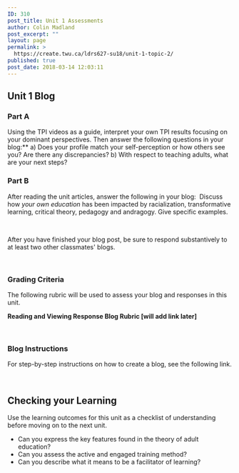 ```yaml
---
ID: 310
post_title: Unit 1 Assessments
author: Colin Madland
post_excerpt: ""
layout: page
permalink: >
  https://create.twu.ca/ldrs627-su18/unit-1-topic-2/
published: true
post_date: 2018-03-14 12:03:11
---
```

<h2>Unit 1 Blog</h2>

<h3>Part A</h3>

Using the TPI videos as a guide, interpret your own TPI results focusing on your dominant perspectives. Then answer the following questions in your blog:** a) Does your profile match your self-perception or how others see you? Are there any discrepancies? b) With respect to teaching adults, what are your next steps?

<h3>Part B</h3>

After reading the unit articles, answer the following in your blog:  Discuss how <em>your own education</em> has been impacted by racialization, transformative learning, critical theory, pedagogy and andragogy. Give specific examples.

&nbsp;

After you have finished your blog post, be sure to respond substantively to at least two other classmates' blogs.

&nbsp;

<h3>Grading Criteria</h3>

The following rubric will be used to assess your blog and responses in this unit.

<strong>Reading and Viewing Response Blog Rubric [will add link later]</strong>

&nbsp;

<h3>Blog Instructions</h3>

For step-by-step instructions on how to create a blog, see the following link.

&nbsp;

<h2>Checking your Learning</h2>

Use the learning outcomes for this unit as a checklist of understanding before moving on to the next unit.

<ul>
<li>Can you express the key features found in the theory of adult education?</li>
<li>Can you assess the active and engaged training method?</li>
<li>Can you describe what it means to be a facilitator of learning?</li>
</ul>